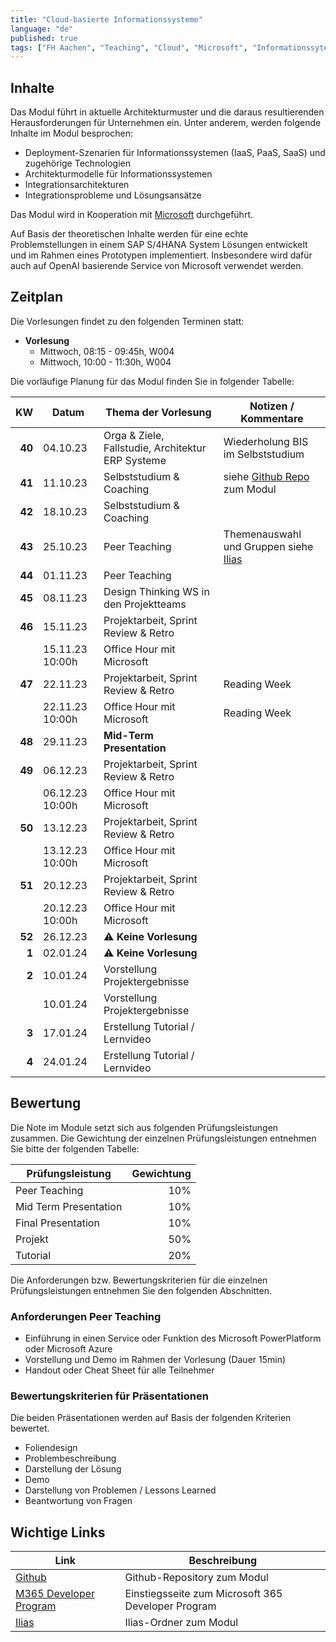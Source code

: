 ```yaml
---
title: "Cloud-basierte Informationssysteme"
language: "de"
published: true
tags: ["FH Aachen", "Teaching", "Cloud", "Microsoft", "Informationssyteme"]
---
```


## Inhalte

Das Modul führt in aktuelle Architekturmuster und die daraus resultierenden
Herausforderungen für Unternehmen ein. Unter anderem, werden folgende
Inhalte im Modul besprochen:

- Deployment-Szenarien für Informationssystemen (IaaS, PaaS, SaaS) und
  zugehörige Technologien
- Architekturmodelle für Informationssystemen
- Integrationsarchitekturen
- Integrationsprobleme und Lösungsansätze

Das Modul wird in Kooperation mit [Microsoft](https://microsoft.com)
durchgeführt.

Auf Basis der theoretischen Inhalte werden für eine echte Problemstellungen in einem SAP S/4HANA System
Lösungen entwickelt und im Rahmen eines Prototypen implementiert. Insbesondere wird dafür auch
auf OpenAI basierende Service von Microsoft verwendet werden.

## Zeitplan

Die Vorlesungen findet zu den folgenden Terminen statt:

- **Vorlesung**
  - Mittwoch, 08:15 - 09:45h, W004
  - Mittwoch, 10:00 - 11:30h, W004

Die vorläufige Planung für das Modul finden Sie in folgender Tabelle:

|     KW | Datum           | Thema der Vorlesung                               | Notizen / Kommentare                                                                                  |
| -----: | --------------- | ------------------------------------------------- | ----------------------------------------------------------------------------------------------------- |
| **40** | 04.10.23        | Orga & Ziele, Fallstudie, Architektur ERP Systeme | Wiederholung BIS im Selbststudium                                                                     |
| **41** | 11.10.23        | Selbststudium & Coaching                          | siehe [Github Repo](https://github.com/ceedee666/cloud_based_is) zum Modul                            |
| **42** | 18.10.23        | Selbststudium & Coaching                          |                                                                                                       |
| **43** | 25.10.23        | Peer Teaching                                     | Themenauswahl und Gruppen siehe [Ilias](https://www.ili.fh-aachen.de/goto_elearning_crs_1160352.html) |
| **44** | 01.11.23        | Peer Teaching                                     |                                                                                                       |
| **45** | 08.11.23        | Design Thinking WS in den Projektteams            |                                                                                                       |
| **46** | 15.11.23        | Projektarbeit, Sprint Review & Retro              |                                                                                                       |
|        | 15.11.23 10:00h | Office Hour mit Microsoft                         |                                                                                                       |
| **47** | 22.11.23        | Projektarbeit, Sprint Review & Retro              | Reading Week                                                                                          |
|        | 22.11.23 10:00h | Office Hour mit Microsoft                         | Reading Week                                                                                          |
| **48** | 29.11.23        | **Mid-Term Presentation**                         |                                                                                                       |
| **49** | 06.12.23        | Projektarbeit, Sprint Review & Retro              |                                                                                                       |
|        | 06.12.23 10:00h | Office Hour mit Microsoft                         |                                                                                                       |
| **50** | 13.12.23        | Projektarbeit, Sprint Review & Retro              |                                                                                                       |
|        | 13.12.23 10:00h | Office Hour mit Microsoft                         |                                                                                                       |
| **51** | 20.12.23        | Projektarbeit, Sprint Review & Retro              |                                                                                                       |
|        | 20.12.23 10:00h | Office Hour mit Microsoft                         |                                                                                                       |
| **52** | 26.12.23        | ⚠️ **Keine Vorlesung**                            |                                                                                                       |
|  **1** | 02.01.24        | ⚠️ **Keine Vorlesung**                            |                                                                                                       |
|  **2** | 10.01.24        | Vorstellung Projektergebnisse                     |                                                                                                       |
|        | 10.01.24        | Vorstellung Projektergebnisse                     |                                                                                                       |
|  **3** | 17.01.24        | Erstellung Tutorial / Lernvideo                   |                                                                                                       |
|  **4** | 24.01.24        | Erstellung Tutorial / Lernvideo                   |                                                                                                       |

## Bewertung

Die Note im Module setzt sich aus folgenden Prüfungsleistungen zusammen. Die Gewichtung der einzelnen Prüfungsleistungen entnehmen
Sie bitte der folgenden Tabelle:

| Prüfungsleistung      | Gewichtung |
| --------------------- | ---------: |
| Peer Teaching         |        10% |
| Mid Term Presentation |        10% |
| Final Presentation    |        10% |
| Projekt               |        50% |
| Tutorial              |        20% |

Die Anforderungen bzw. Bewertungskriterien für die einzelnen Prüfungsleistungen entnehmen
Sie den folgenden Abschnitten.

### Anforderungen Peer Teaching

- Einführung in einen Service oder Funktion des Microsoft PowerPlatform oder Microsoft Azure
- Vorstellung und Demo im Rahmen der Vorlesung (Dauer 15min)
- Handout oder Cheat Sheet für alle Teilnehmer

### Bewertungskriterien für Präsentationen

Die beiden Präsentationen werden auf Basis der folgenden Kriterien bewertet.

- Foliendesign
- Problembeschreibung
- Darstellung der Lösung
- Demo
- Darstellung von Problemen / Lessons Learned
- Beantwortung von Fragen

## Wichtige Links

| Link                                                                                      | Beschreibung                                       |
| ----------------------------------------------------------------------------------------- | -------------------------------------------------- |
| [Github](https://github.com/ceedee666/cloud_based_is)                                     | Github-Repository zum Modul                        |
| [M365 Developer Program](https://developer.microsoft.com/en-us/microsoft-365/dev-program) | Einstiegsseite zum Microsoft 365 Developer Program |
| [Ilias](https://www.ili.fh-aachen.de/goto_elearning_crs_1160352.html)                     | Ilias-Ordner zum Modul                             |
